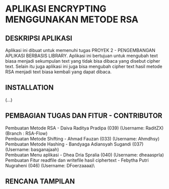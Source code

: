 # APLIKASI ENCRYPTING MENGGUNAKAN METODE RSA

## DESKRIPSI APLIKASI
Aplikasi ini dibuat untuk memenuhi tugas PROYEK 2 - PENGEMBANGAN APLIKASI BERBASIS LIBRARY.
Aplikasi ini bertujuan untuk mengubah text biasa menjadi sekumpulan text yang tidak bisa dibaca yang disebut cipher text. Selain itu juga aplikasi ini juga bisa mengubah cipher text hasil metode RSA menjadi text biasa kembali yang dapat dibaca.

## INSTALLATION
(...)

## PEMBAGIAN TUGAS DAN FITUR - CONTRIBUTOR
Pembuatan Metode RSA       - Daiva Raditya Pradipa (039) (Username: RaditZX) (Branch :  RSA-Flow)\
Pembuatan Metode Shifting  - Ahmad Fauzan (033) (Username: Ahmdhsy) \
Pembuatan Metode Hashing   - Bandyaga Adiansyah Sugandi (037) (Username: basganajaah) \
Pembuatan Menu aplikasi    - Dhea Dria Spralia (040) (Username: dheaasprla) \
Pembuatan Fitur readfile dan writefile hasil ciphertext - Febytha Putri Nugraheni (046) (Username: DFoerzaaaa)\

## RENCANA TAMPILAN
